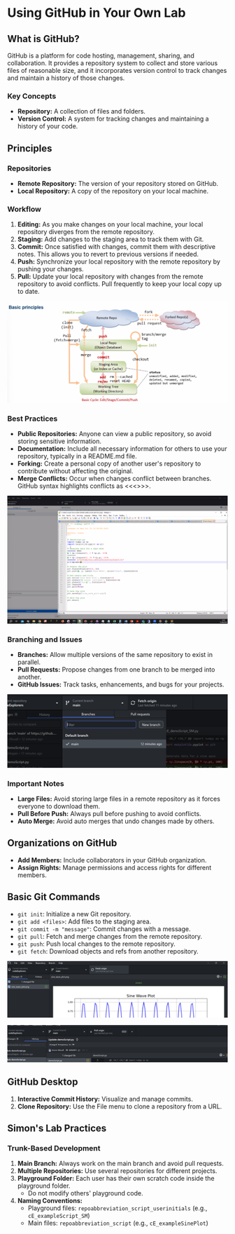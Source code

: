 # Using GitHub in Your Own Lab

## What is GitHub?
GitHub is a platform for code hosting, management, sharing, and collaboration. It provides a repository system to collect and store various files of reasonable size, and it incorporates version control to track changes and maintain a history of those changes.

### Key Concepts

- **Repository:** A collection of files and folders.
- **Version Control:** A system for tracking changes and maintaining a history of your code.

## Principles

### Repositories

- **Remote Repository:** The version of your repository stored on GitHub.
- **Local Repository:** A copy of the repository on your local machine.

### Workflow

1. **Editing:** As you make changes on your local machine, your local repository diverges from the remote repository.
2. **Staging:** Add changes to the staging area to track them with Git.
3. **Commit:** Once satisfied with changes, commit them with descriptive notes. This allows you to revert to previous versions if needed.
4. **Push:** Synchronize your local repository with the remote repository by pushing your changes.
5. **Pull:** Update your local repository with changes from the remote repository to avoid conflicts. Pull frequently to keep your local copy up to date.

![Basic Principles](principles.png)

### Best Practices

- **Public Repositories:** Anyone can view a public repository, so avoid storing sensitive information.
- **Documentation:** Include all necessary information for others to use your repository, typically in a README.md file.
- **Forking:** Create a personal copy of another user's repository to contribute without affecting the original.
- **Merge Conflicts:** Occur when changes conflict between branches. GitHub syntax highlights conflicts as <<<<HEAD >>>>.

![Merge Conflict](merge_conflict.png)

### Branching and Issues

- **Branches:** Allow multiple versions of the same repository to exist in parallel.
- **Pull Requests:** Propose changes from one branch to be merged into another.
- **GitHub Issues:** Track tasks, enhancements, and bugs for your projects.

![Branching](branch.png)

### Important Notes

- **Large Files:** Avoid storing large files in a remote repository as it forces everyone to download them.
- **Pull Before Push:** Always pull before pushing to avoid conflicts.
- **Auto Merge:** Avoid auto merges that undo changes made by others.


## Organizations on GitHub

- **Add Members:** Include collaborators in your GitHub organization.
- **Assign Rights:** Manage permissions and access rights for different members.

## Basic Git Commands

- `git init`: Initialize a new Git repository.
- `git add <files>`: Add files to the staging area.
- `git commit -m "message"`: Commit changes with a message.
- `git pull`: Fetch and merge changes from the remote repository.
- `git push`: Push local changes to the remote repository.
- `git fetch`: Download objects and refs from another repository.

![Fetch](fetch.png)

![Pull](pull.png)

## GitHub Desktop

1. **Interactive Commit History:** Visualize and manage commits.
2. **Clone Repository:** Use the File menu to clone a repository from a URL.

## Simon's Lab Practices

### Trunk-Based Development

1. **Main Branch:** Always work on the main branch and avoid pull requests.
2. **Multiple Repositories:** Use several repositories for different projects.
3. **Playground Folder:** Each user has their own scratch code inside the playground folder.
   - Do not modify others' playground code.
4. **Naming Conventions:**
   - Playground files: `repoabbreviation_script_userinitials` (e.g., `cE_exampleScript_SM`)
   - Main files: `repoabbreviation_script` (e.g., `cE_exampleSinePlot`)

